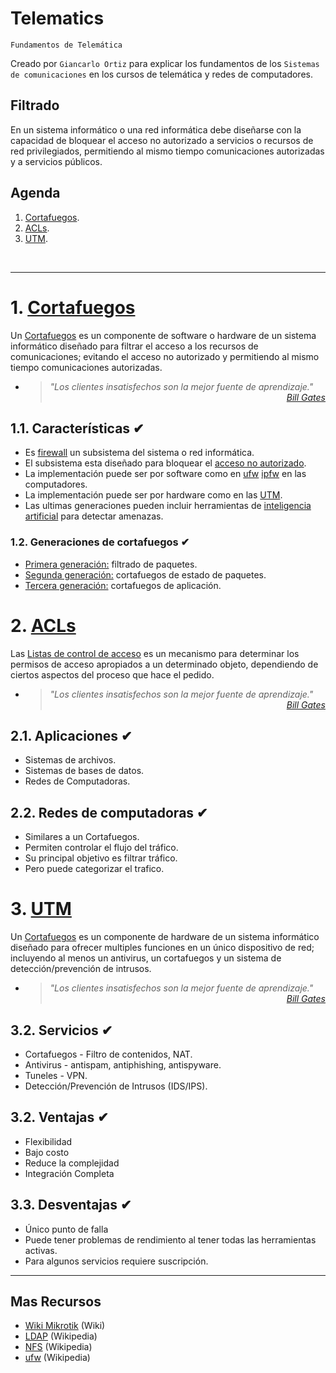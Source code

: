 # Telematics
<p><code>Fundamentos de Telemática</code></p>
<p>Creado por <code>Giancarlo Ortiz</code> para explicar los fundamentos de los <code>Sistemas de comunicaciones</code> en los cursos de telemática y redes de computadores.</p>

## Filtrado
En un sistema informático o una red informática debe diseñarse con la capacidad de bloquear el acceso no autorizado a servicios o recursos de red privilegiados, permitiendo al mismo tiempo comunicaciones autorizadas y a servicios públicos. 

## Agenda
1. [Cortafuegos](#1-cortafuegos).
1. [ACLs](#2-utm).
1. [UTM](#3-utm).

<br>

---
# 1. [Cortafuegos](#agenda)
Un [Cortafuegos][1] es un componente de software o hardware de un sistema informático diseñado para filtrar el acceso a los recursos de comunicaciones; evitando el acceso no autorizado y permitiendo al mismo tiempo comunicaciones autorizadas.

[1]:https://es.wikipedia.org/wiki/Cortafuegos_(inform%C3%A1tica)#

* ><i>"Los clientes insatisfechos son la mejor fuente de aprendizaje."</i><br>
<cite style="display:block; text-align: right">[Bill Gates](https://es.wikipedia.org/wiki/Bill_Gates)</cite>

## 1.1. Características ✔
* Es [firewall][13_1] un subsistema del sistema o red informática.
* El subsistema esta diseñado para bloquear el [acceso no autorizado][13_2].
* La implementación puede ser por software como en [ufw][13_3] [ipfw][13_4] en las computadores.
* La implementación puede ser por hardware como en las [UTM][13_5].
* Las ultimas generaciones pueden incluir herramientas de [inteligencia artificial][13_6] para detectar amenazas.

[13_1]:https://es.wikipedia.org/wiki/Cortafuegos_(inform%C3%A1tica)#
[13_2]:https://es.wikipedia.org/wiki/Acceso
[13_3]:https://es.wikipedia.org/wiki/Uncomplicated_Firewall
[13_4]:https://es.wikipedia.org/wiki/Ipfw
[13_5]:https://es.wikipedia.org/wiki/Unified_Threat_Management
[13_6]:https://es.wikipedia.org/wiki/Inteligencia_artificial

### 1.2. Generaciones de cortafuegos ✔
* [Primera generación:][131_1] filtrado de paquetes. 
* [Segunda generación:][131_2] cortafuegos de estado de paquetes.
* [Tercera generación:][131_3] cortafuegos de aplicación.

[131_1]:https://es.wikipedia.org/wiki/Cortafuegos_(inform%C3%A1tica)#Primera_generaci.C3.B3n_.E2.80.93_cortafuegos_de_red:_filtrado_de_paquetes
[131_2]:https://es.wikipedia.org/wiki/Cortafuegos_stateful
[131_3]:https://es.wikipedia.org/wiki/Cortafuegos_(inform%C3%A1tica)#Tercera_generaci.C3.B3n_.E2.80.94_cortafuegos_de_aplicaci.C3.B3n


# 2. [ACLs](#agenda)
Las [Listas de control de acceso][1] es un mecanismo para determinar los permisos de acceso apropiados a un determinado objeto, dependiendo de ciertos aspectos del proceso que hace el pedido.

[2]:https://es.wikipedia.org/wiki/Lista_de_control_de_acceso

* ><i>"Los clientes insatisfechos son la mejor fuente de aprendizaje."</i><br>
<cite style="display:block; text-align: right">[Bill Gates](https://es.wikipedia.org/wiki/Bill_Gates)</cite>

## 2.1. Aplicaciones ✔
* Sistemas de archivos.
* Sistemas de bases de datos.
* Redes de Computadoras.

## 2.2. Redes de computadoras ✔
* Similares a un Cortafuegos.
* Permiten controlar el flujo del tráfico.
* Su principal objetivo es filtrar tráfico.
* Pero puede categorizar el trafico.


# 3. [UTM](#agenda)
Un [Cortafuegos][1] es un componente de hardware de un sistema informático diseñado para ofrecer multiples funciones en un único dispositivo de red; incluyendo al menos un antivirus, un cortafuegos y un sistema de detección/prevención de intrusos.

[3]:https://es.wikipedia.org/wiki/Unified_Threat_Management

* ><i>"Los clientes insatisfechos son la mejor fuente de aprendizaje."</i><br>
<cite style="display:block; text-align: right">[Bill Gates](https://es.wikipedia.org/wiki/Bill_Gates)</cite>

## 3.2. Servicios ✔
* Cortafuegos - Filtro de contenidos, NAT.
* Antivirus - antispam, antiphishing, antispyware.
* Tuneles - VPN.
* Detección/Prevención de Intrusos (IDS/IPS).

## 3.2. Ventajas ✔
* Flexibilidad
* Bajo costo
* Reduce la complejidad
* Integración Completa

## 3.3. Desventajas ✔
* Único punto de falla
* Puede tener problemas de rendimiento al tener todas las herramientas activas.
* Para algunos servicios requiere suscripción.

---
## Mas Recursos
- [Wiki Mikrotik](https://wiki.mikrotik.com/wiki/Main_Page) (Wiki)
- [LDAP](https://es.wikipedia.org/wiki/Protocolo_ligero_de_acceso_a_directorios) (Wikipedia)
- [NFS](https://es.wikipedia.org/wiki/Network_File_System) (Wikipedia)
- [ufw](https://es.wikipedia.org/wiki/Uncomplicated_Firewall) (Wikipedia)